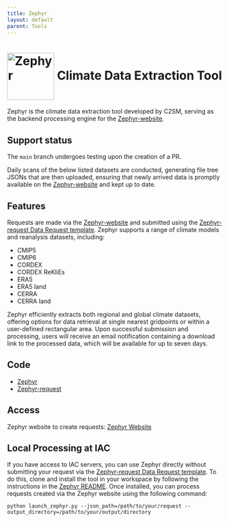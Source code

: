 ```yaml
---
title: Zephyr
layout: default
parent: Tools
---
```


# <img src="https://polybox.ethz.ch/index.php/s/Na2CeLPTzhtmh1T/download" width="110" valign="middle" alt="Zephyr"/>  Climate Data Extraction Tool

Zephyr is the climate data extraction tool developed by C2SM, serving as the backend processing engine for the [Zephyr-website](https://zephyr.ethz.ch).


## Support status

The `main` branch undergoes testing upon the creation of a PR.

Daily scans of the below listed datasets are conducted, generating file tree JSONs that are then uploaded, ensuring that newly arrived data is promptly available on the [Zephyr-website](https://zephyr.ethz.ch) and kept up to date.

## Features

Requests are made via the [Zephyr-website](https://zephyr.ethz.ch) and submitted using the [Zephyr-request Data Request template](https://github.com/C2SM/zephyr-request/issues/new/choose). Zephyr supports a range of climate models and reanalysis datasets, including:

- CMIP5
- CMIP6
- CORDEX
- CORDEX ReKliEs
- ERA5
- ERA5 land
- CERRA
- CERRA land

Zephyr efficiently extracts both regional and global climate datasets, offering options for data retrieval at single nearest gridpoints or within a user-defined rectangular area. Upon successful submission and processing, users will receive an email notification containing a download link to the processed data, which will be available for up to seven days.

## Code

* [Zephyr](https://github.com/C2SM/zephyr/tree/main)
* [Zephyr-request](https://github.com/C2SM/zephyr-request)

## Access

Zephyr website to create requests: [Zephyr Website](https://zephyr.ethz.ch)

## Local Processing at IAC

If you have access to IAC servers, you can use Zephyr directly without submitting your request via the [Zephyr-request Data Request template](https://github.com/C2SM/zephyr-request/issues/new/choose). To do this, clone and install the tool in your workspace by following the instructions in the [Zephyr README](https://github.com/C2SM/zephyr/tree/main). Once installed, you can process requests created via the Zephyr website using the following command:

```shell
python launch_zephyr.py --json_path=/path/to/your/request --output_directory=/path/to/your/output/directory
```
